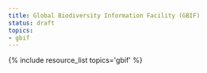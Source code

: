 ```yaml
---
title: Global Biodiversity Information Facility (GBIF)
status: draft
topics:
- gbif
---
```

{% include resource_list topics='gbif' %}